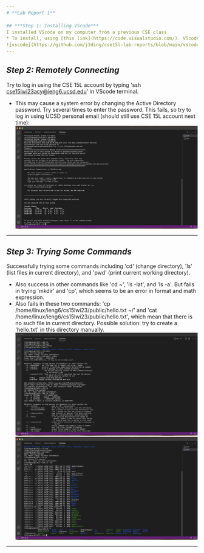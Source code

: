 ```yaml
---
# **Lab Report 1**

## ***Step 1: Installing VScode***
I installed VScode on my computer from a previous CSE class. 
* To install, using [this link](https://code.visualstudio.com/). VScode looks like this after opening it.
![vscode](https://github.com/j3ding/cse15l-lab-reports/blob/main/vscode.png)
---
```


## ***Step 2: Remotely Connecting***
Try to log in using the CSE 15L account by typing 'ssh cse15lwi23acy@ieng6.ucsd.edu' in VScode terminal. 
* This may cause a system error by changing the Active Directory password. Try several times to enter the password.
This fails, so try to log in using UCSD personal email (should still use CSE 15L account next time):
![ss1](https://github.com/j3ding/cse15l-lab-reports/blob/main/ss1.png)
---

## ***Step 3: Trying Some Commands***
Successfully trying some commands including 'cd' (change directory), 'ls' (list files in current directory), and 'pwd' (print current working directory).
* Also success in other commands like 'cd ~', 'ls -lat', and 'ls -a'.
But fails in trying 'mkdir' and 'cp', which seems to be an error in format and math expression.
* Also fails in these two commands: 'cp /home/linux/ieng6/cs15lwi23/public/hello.txt ~/' and 'cat /home/linux/ieng6/cs15lwi23/public/hello.txt', which mean that there is no such file in current directory. Possible solution: try to create a 'hello.txt' in this directory manually.
![ss3](https://github.com/j3ding/cse15l-lab-reports/blob/main/ss3.png)
![ss2](https://github.com/j3ding/cse15l-lab-reports/blob/main/ss2.png)
---
